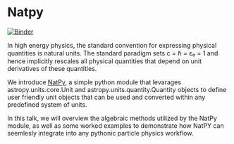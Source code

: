 # Natpy
[![Binder](https://mybinder.org/badge_logo.svg)](https://mybinder.org/v2/gh/AndreScaffidi/Natpy_pyhep_2021/HEAD?filepath=pyhep.ipynb)

In high energy physics, the standard convention for expressing physical quantities is natural units. The standard paradigm sets c = ℏ = ε₀ = 1 and hence implicitly rescales all physical quantities that depend on unit derivatives of these quantities.

We introduce [NatPy](https://pypi.org/project/NatPy/), a simple python module that levarages astropy.units.core.Unit and astropy.units.quantity.Quantity objects to define user friendly unit objects that can be used and converted within any predefined system of units.

In this talk, we will overview the algebraic methods utilized by the NatPy module, as well as some worked examples to demonstrate how NatPY can seemlesly integrate into any pythonic particle physics workflow.
